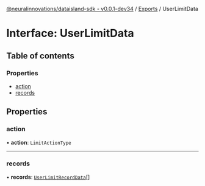 [@neuralinnovations/dataisland-sdk - v0.0.1-dev34](../../README.md) / [Exports](../modules.md) / UserLimitData

# Interface: UserLimitData

## Table of contents

### Properties

- [action](UserLimitData.md#action)
- [records](UserLimitData.md#records)

## Properties

### action

• **action**: `LimitActionType`

___

### records

• **records**: [`UserLimitRecordData`](UserLimitRecordData.md)[]
